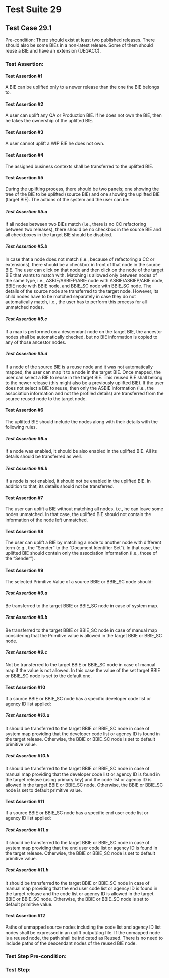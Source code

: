 # Test Suite 29


## Test Case 29.1

> 

Pre-condition: There should exist at least two published releases. There should also be some BIEs in a non-latest release. Some of them should reuse a BIE and have an extension (UEGACC).


### Test Assertion:

#### Test Assertion #1
A BIE can be uplifted only to a newer release than the one the BIE belongs to.

#### Test Assertion #2
A user can uplift any QA or Production BIE. If he does not own the BIE, then he takes the ownership of the uplifted BIE.

#### Test Assertion #3
A user cannot uplift a WIP BIE he does not own.

#### Test Assertion #4
The assigned business contexts shall be transferred to the uplifted BIE.

#### Test Assertion #5
During the uplifting process, there should be two panels; one showing the tree of the BIE to be uplifted (source BIE) and one showing the uplifted BIE (target BIE). The actions of the system and the user can be:

##### Test Assertion #5.a
If all nodes between two BIEs match (i.e., there is no CC refactoring between two releases), there should be no checkbox in the source BIE and all checkboxes in the target BIE should be disabled.
##### Test Assertion #5.b
In case that a node does not match (i.e., because of refactoring a CC or extensions), there should be a checkbox in front of that node in the source BIE. The user can click on that node and then click on the node of the target BIE that wants to match with.  Matching is allowed only between nodes of the same type, i.e., ASBIE/ASBIEP/ABIE node with ASBIE/ASBIEP/ABIE node, BBIE node with BBIE node, and BBIE_SC node with BBIE_SC node. The details of the source node are transferred to the target node. However, its child nodes have to be matched separately in case they do not automatically match, i.e., the user has to perform this process for all unmatched nodes.
##### Test Assertion #5.c
If a map is performed on a descendant node on the target BIE, the ancestor nodes shall be automatically checked, but no BIE information is copied to any of those ancestor nodes.
##### Test Assertion #5.d
If a node of the source BIE is a reuse node and it was not automatically mapped, the user can map it to a node in the target BIE. Once mapped, the user can select a BIE to reuse in the target BIE. This reused BIE shall belong to the newer release (this might also be a previously uplifted BIE). If the user does not select a BIE to reuse, then only the ASBIE information (i.e., the association information and not the profiled details) are transferred from the source reused node to the target node.

#### Test Assertion #6
The uplifted BIE should include the nodes along with their details with the following rules.

##### Test Assertion #6.a
If a node was enabled, it should be also enabled in the uplifted BIE. All its details should be transferred as well.
##### Test Assertion #6.b
If a node is not enabled, it should not be enabled in the uplifted BIE. In addition to that, its details should not be transferred.

#### Test Assertion #7
The user can uplift a BIE without matching all nodes, i.e., he can leave some nodes unmatched. In that case, the uplifted BIE should not contain the information of the node left unmatched.

#### Test Assertion #8
The user can uplift a BIE by matching a node to another node with different term (e.g., the “Sender” to the “Document Identifier Set”). In that case, the uplifted BIE should contain only the association information (i.e., those of the “Sender”).

#### Test Assertion #9
The selected Primitive Value of a source BBIE or BBIE_SC node should:

##### Test Assertion #9.a
Be transferred to the target BBIE or BBIE_SC node in case of system map.
##### Test Assertion #9.b
Be transferred to the target BBIE or BBIE_SC node in case of manual map considering that the Primitive value is allowed in the target BBIE or BBIE_SC node.
##### Test Assertion #9.c
Not be transferred to the target BBIE or BBIE_SC node in case of manual map if the value is not allowed. In this case the value of the set target BBIE or BBIE_SC node is set to the default one.

#### Test Assertion #10
If a source BBIE or BBIE_SC node has a specific developer code list or agency ID list applied:

##### Test Assertion #10.a
It should be transferred to the target BBIE or BBIE_SC node in case of system map providing that the developer code list or agency ID is found in the target release. Otherwise, the BBIE or BBIE_SC node is set to default primitive value.
##### Test Assertion #10.b
It should be transferred to the target BBIE or BBIE_SC node in case of manual map providing that the developer code list or agency ID is found in the target release (using primary key) and the code list or agency ID is allowed in the target BBIE or BBIE_SC node. Otherwise, the BBIE or BBIE_SC node is set to default primitive value.

#### Test Assertion #11
If a source BBIE or BBIE_SC node has a specific end user code list or agency ID list applied:

##### Test Assertion #11.a
It should be transferred to the target BBIE or BBIE_SC node in case of system map providing that the end user code list or agency ID is found in the target release. Otherwise, the BBIE or BBIE_SC node is set to default primitive value.
##### Test Assertion #11.b
It should be transferred to the target BBIE or BBIE_SC node in case of manual map providing that the end user code list or agency ID is found in the target release and the code list or agency ID is allowed in the target BBIE or BBIE_SC node. Otherwise, the BBIE or BBIE_SC node is set to default primitive value.

#### Test Assertion #12
Paths of unmapped source nodes including the code list and agency ID list nodes shall be expressed in an uplift output/log file. If the unmapped node is a reused node, the path shall be indicated as Reused. There is no need to include paths of the descendant nodes of the reused BIE node.

### Test Step Pre-condition:



### Test Step: